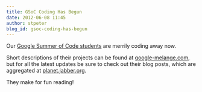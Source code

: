 ```yaml
---
title: GSoC Coding Has Begun
date: 2012-06-08 11:45
author: stpeter
blog_id: gsoc-coding-has-begun
---
```


Our [Google Summer of Code students](/2012/04/and-our-gsoc-students-are/) are merrily coding away now.

Short descriptions of their projects can be found at [google-melange.com](http://www.google-melange.com/gsoc/org/google/gsoc2012/xsf), but for all the latest updates be sure to check out their blog posts, which are aggregated at [planet.jabber.org](http://planet.jabber.org/).

They make for fun reading!
